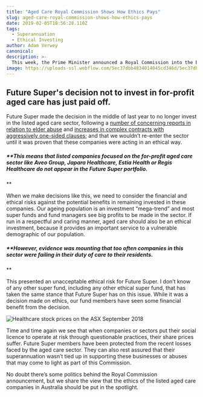 ```yaml
---
title: "Aged Care Royal Commission Shows How Ethics Pays"
slug: aged-care-royal-commission-shows-how-ethics-pays
date: 2019-02-05T18:56:28.110Z
tags:
  - Superannuation
  - Ethical Investing
author: Adam Verwey
canonical:
description: >-
  This week, the Prime Minister announced a Royal Commission into the behaviour and practices of for-profit aged care companies in Australia.
image: https://uploads-ssl.webflow.com/5ec37dbb4834014045cd346d/5ec37dbc483401749fcd3d8f_for-profit%20aged%20care%20(1).jpg
---
```


## Future Super's decision not to invest in for-profit aged care has just paid off.

Future Super made the decision in the middle of last year to no longer invest in the listed aged care sector, following a [number of concerning reports in relation to elder abuse](http://www.abc.net.au/news/2017-06-24/elderly-exploited-in-aveo-retirement-villages/8645876) and [increases in complex contracts with aggressively one-sided clauses](https://www.smh.com.au/interactive/2017/retirement-racket/the-price-of-freedom/); and that we wouldn’t re-enter the sector until it was proven that these companies were acting in an ethical way.

##### \*\*This means that listed companies focused on the for-profit aged care sector like Aveo Group, Japara Healthcare, Estia Health or Regis Healthcare do not appear in the Future Super portfolio.

\*\*

When we make decisions like this, we need to consider the financial and ethical risks against the potential benefits in remaining invested in these companies. Our ageing population is an investment “mega-trend” and most super funds and fund managers see big profits to be made in the sector. If run in a respectful and caring manner, aged care should also be an ethical investment, because it provides an important service to a vulnerable demographic of our population.

##### \*\*However, evidence was mounting that too often companies in this sector were failing in their duty of care to their residents.

\*\*

This presented an unacceptable ethical risk for Future Super. I don’t know of any other super fund, including any other ethical super fund, that has taken the same stance that Future Super has on this issue. While it was a decision made on ethics, our fund members have seen some financial benefit from the decision.

![Healthcare stock prices on the ASX September 2018 ](https://uploads-ssl.webflow.com/5ec37dbb4834014045cd346d/5ec37dbc483401977bcd3b8d_Screen%20Shot%202018-09-18%20at%204.04.00%20pm.png)

Time and time again we see that when companies or sectors put their social licence to operate at risk through questionable practices, their share prices suffer. Future Super members have been protected from the recent losses faced by the aged care sector. They can also rest assured that their superannuation wasn’t tied up in supporting these businesses or abuses that may come to light as part of this Commission.

No doubt there’s some politics behind the Royal Commission announcement, but we share the view that the ethics of the listed aged care companies in Australia should be put in the spotlight.
